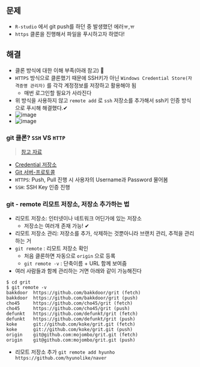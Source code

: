 ## 문제
- `R-studio` 에서 git push를 하던 중 발생했던 에러ㅠ,ㅠ
- `https` 클론을 진행해서 파일을 푸시하고자 하였다!

## 해결
- 클론 방식에 대한 이해 부족(아래 참고) 🤗
- `HTTPS` 방식으로 클론했기 때문에 SSH키가 아닌 `Windows Credential Store(자격증명 관리자)` 를 각각 계정정보를 저장하고 활용해야 됨
  - 매번 로그인할 필요가 사라진다
- 위 방식을 사용하지 않고 `remote add` 로 `ssh` 저장소를 추가해서 ssh키 인증 방식으로 푸시해 해결했다.✔
- ![image](https://user-images.githubusercontent.com/61215550/167250743-4ac04e97-2bb8-4a4b-83fd-99b9a7069be0.png)
- ![image](https://user-images.githubusercontent.com/61215550/167250748-357a883b-5838-41c2-8d09-8ac2ae540222.png)

### git 클론? `SSH` VS `HTTP`
> [참고 자료](https://develoduck.tistory.com/10)

- [Credential 저장소](https://git-scm.com/book/ko/v2/Git-%EB%8F%84%EA%B5%AC-Credential-%EC%A0%80%EC%9E%A5%EC%86%8C)
- [Git 서버-프로토콜](https://git-scm.com/book/ko/v2/Git-%EC%84%9C%EB%B2%84-%ED%94%84%EB%A1%9C%ED%86%A0%EC%BD%9C)
- `HTTPS`: Push, Pull 진행 시 사용자의 Username과 Password 물어봄
- `SSH`: SSH Key 인증 진행

### git - remote 리모트 저장소, 저장소 추가하는 법 
- 리모트 저장소: 인터넷이나 네트워크 어딘가에 있는 저장소
  - 저장소는 여러개 존재 가능! ✔
- 리모트 저장소 관리: 저장소를 추가, 삭제하는 것뿐아니라 브랜치 관리, 추적을 관리하는 거 
- `git remote` : 리모트 저장소 확인 
  - 처음 클론하면 자동으로 `origin` 으로 등록 
  - `git remote -v` : 단축이름 + URL 함께 보여줌
- 여러 사람들과 함께 관리하는 거면 아래와 같이 가능해진다

```
$ cd grit
$ git remote -v
bakkdoor  https://github.com/bakkdoor/grit (fetch)
bakkdoor  https://github.com/bakkdoor/grit (push)
cho45     https://github.com/cho45/grit (fetch)
cho45     https://github.com/cho45/grit (push)
defunkt   https://github.com/defunkt/grit (fetch)
defunkt   https://github.com/defunkt/grit (push)
koke      git://github.com/koke/grit.git (fetch)
koke      git://github.com/koke/grit.git (push)
origin    git@github.com:mojombo/grit.git (fetch)
origin    git@github.com:mojombo/grit.git (push)
```

- 리모트 저장소 추가 `git remote add hyunho https://github.com/hyunolike/naver`
